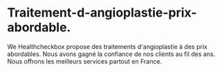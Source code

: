 # Traitement-d-angioplastie-prix-abordable.
We Healthcheckbox propose des traitements d'angioplastie à des prix abordables. Nous avons gagné la confiance de nos clients au fil des ans. Nous offrons les meilleurs services partout en France.
